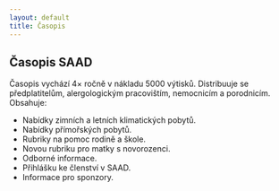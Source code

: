 ```yaml
---
layout: default
title: Časopis
---
```


## Časopis SAAD

Časopis vychází 4× ročně v nákladu 5000 výtisků. Distribuuje se předplatitelům, alergologickým pracovištím, nemocnicím a porodnicím. Obsahuje:

* Nabídky zimních a letních klimatických pobytů.
* Nabídky přímořských pobytů.
* Rubriky na pomoc rodině a škole.
* Novou rubriku pro matky s novorozenci.
* Odborné informace.
* Přihlášku ke členství v SAAD.
* Informace pro sponzory.

